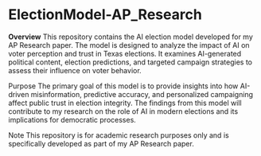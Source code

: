 # ElectionModel-AP_Research

**Overview**
This repository contains the AI election model developed for my AP Research paper. The model is designed to analyze the impact of AI on voter perception and trust in Texas elections. It examines AI-generated political content, election predictions, and targeted campaign strategies to assess their influence on voter behavior.

Purpose
The primary goal of this model is to provide insights into how AI-driven misinformation, predictive accuracy, and personalized campaigning affect public trust in election integrity. The findings from this model will contribute to my research on the role of AI in modern elections and its implications for democratic processes.

Note
This repository is for academic research purposes only and is specifically developed as part of my AP Research paper.
